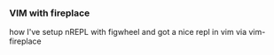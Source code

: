 ### VIM with fireplace

how I've setup nREPL with figwheel and got a nice repl in vim via vim-fireplace
